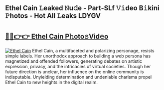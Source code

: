 ## Ethel Cain 𝙻eaked 𝙽u𝚍e - Part-SLf 𝚅𝚒deo B𝚒kini 𝙿hotos - Hot All 𝙻eaks LDYGV

# <h2><a href="http://ld7h2xl.urlbe.top/?page=Ethel+Cain">🔗🔗👉👉 Ethel Cain P𝚑oto𝚜Vid𝚎o</a></h2>

[![Ethel Cain](https://i.imgur.com/eBuTRDB.gif)](http://ld7h2xl.urlbe.top/?page=Ethel+Cain)
Ethel Cain, a multifaceted and polarizing personage, resists simple labels. Her unorthodox approach to building a web persona has magnetized and offended followers, generating debates on artistic expression, privacy, and the intricacies of virtual societies. Though her future direction is unclear, her influence on the online community is indisputable. Unyielding determination and undeniable charisma propel Ethel Cain to new heights in the digital realm.
